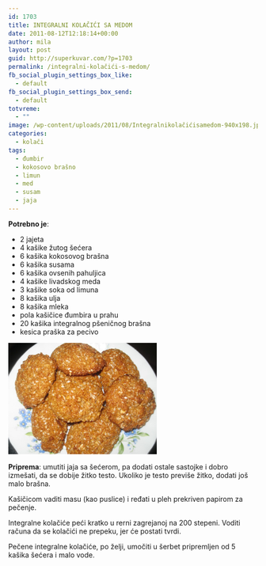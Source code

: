 ```yaml
---
id: 1703
title: INTEGRALNI KOLAČIĆI SA MEDOM
date: 2011-08-12T12:18:14+00:00
author: mila
layout: post
guid: http://superkuvar.com/?p=1703
permalink: /integralni-kolačići-s-medom/
fb_social_plugin_settings_box_like:
  - default
fb_social_plugin_settings_box_send:
  - default
totvreme:
  - ""
image: /wp-content/uploads/2011/08/Integralnikolačićisamedom-940x198.jpg
categories:
  - kolači
tags:
  - đumbir
  - kokosovo brašno
  - limun
  - med
  - susam
  - jaja
---
```

**Potrebno je**:

  * 2 jajeta
  * 4 kašike žutog šećera
  * 6 kašika kokosovog brašna
  * 6 kašika susama
  * 6 kašika ovsenih pahuljica
  * 4 kašike livadskog meda
  * 3 kašike soka od limuna
  * 8 kašika ulja
  * 8 kašika mleka
  * pola kašičice đumbira u prahu
  * 20 kašika integralnog pšeničnog brašna
  * kesica praška za pecivo

<img class="alignnone size-medium wp-image-5465" src="/wp-content/uploads/2011/08/Integralnikolačićisamedom-1024x768.jpg" alt="Integralnikolačićisamedom" width="300" height="225" /> 

**Priprema**: umutiti jaja sa šećerom, pa dodati ostale sastojke i dobro izmešati, da se dobije žitko testo. Ukoliko je testo previše žitko, dodati još malo brašna.

Kašičicom vaditi masu (kao puslice) i ređati u pleh prekriven papirom za pečenje.

Integralne kolačiće peći kratko u rerni zagrejanoj na 200 stepeni. Voditi računa da se kolačići ne prepeku, jer će postati tvrdi.

Pečene integralne kolačiće, po želji, umočiti u šerbet pripremljen od 5 kašika šećera i malo vode.